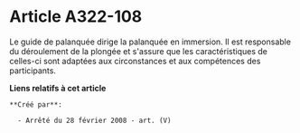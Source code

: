 # Article A322-108

Le guide de palanquée dirige la palanquée en immersion. Il est responsable du déroulement de la plongée et s'assure que les
caractéristiques de celles-ci sont adaptées aux circonstances et aux compétences des participants.

**Liens relatifs à cet article**

	**Créé par**:

	  - Arrêté du 28 février 2008 - art. (V)
